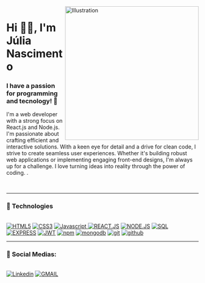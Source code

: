 <img align="right" src="https://github.com/durgeshsamariya/awesome-github-profile-readme-templates/assets/118016226/7cadf423-09bd-4a7d-92f5-a92d39be9c53" alt="Illustration" title="Illustration Storyset" width=350/>
    
<h1 align="left">Hi 👋🏽, I'm Júlia Nascimento</h1>


<h3 align="left">I have a passion for programming and tecnology! 🚀</h3>

<div align="left">
        <p> I'm a web developer with a strong focus on React.js and Node.js. I'm passionate about crafting efficient and interactive solutions. With a keen eye for detail and a drive for clean code, I strive to create seamless user experiences. Whether it's building robust web applications or implementing engaging front-end designs, I'm always up for a challenge. I love turning ideas into reality through the power of coding. .</b></p>
     
</div><br>

---

<div>
  <h3>🧰 Technologies</h3><br>
    <a href="https://"><img src="https://img.shields.io/static/v1?label=&message=HTML5&color=%23E34F26&style=for-the-badge&logo=html5&logoColor=whitesmoke" alt="HTML5"></a>
    <a href="https://"><img src="https://img.shields.io/static/v1?label=&message=CSS3&color=%231572B6&style=for-the-badge&logo=css3&logoColor=whitesmoke" alt="CSS3"></a>
    <a href="https://"><img src="https://img.shields.io/static/v1?label=&message=Javascript&color=%23F7DF1E&style=for-the-badge&logo=javascript&logoColor=grey" alt="Javascript"> </a>
    <a href="https://"><img src="https://img.shields.io/static/v1?label=&message=REACT.JS&color=%2361DAFB&style=for-the-badge&logo=react&logoColor=grey" alt="REACT.JS"></a>
    <a href="https://"><img src="https://img.shields.io/badge/node.js%20-%2343853D.svg?&style=for-the-badge&logo=node.js&logoColor=white" alt="NODE.JS"></a>
   <a href="https://"><img src="https://custom-icon-badges.herokuapp.com/badge/SQL-025E8C.svg?logo=database&logoColor=white" alt="SQL">
  </a> <a href="https://"><img src="https://img.shields.io/badge/Express.js-000000?style=for-the-badge&logo=express&logoColor=white" alt="EXPRESS"></a>
   </a> <a href="https://"><img src="https://img.shields.io/badge/JWT-000000?style=for-the-badge&logo=JSON%20web%20tokens&logoColor=white" alt="JWT"></a>
   </a> <a href="https://"><img src="https://img.shields.io/badge/npm-CB3837?style=for-the-badge&logo=npm&logoColor=white" alt="npm"></a>
   </a> <a href="https://"><img src="https://img.shields.io/badge/MongoDB-%234ea94b.svg?&style=for-the-badge&logo=mongodb&logoColor=white" alt="mongodb"></a>
     </a> <a href="https://"><img src="https://img.shields.io/badge/git-%23F05033.svg?style=for-the-badge&logo=git&logoColor=white" alt="git"></a>
     </a> <a href="https://"><img src="https://img.shields.io/badge/github-%23121011.svg?style=for-the-badge&logo=github&logoColor=white" alt="github"></a>
  

</div>

___

<div>
  <h3>📱 Social Medias:</h3><br>
    <a href="https://www.linkedin.com/in/j%C3%BAlia-nascimento-890a1a223/" target="_blank"><img src="https://img.shields.io/static/v1?label=&message=Linkedin&color=0A66C2&style=for-the-badge&logo=linkedin&logoColor=whitesmoke" alt="Linkedin"></a>
      <a href="https://mail.google.com/mail/u/0/?tab=rm&ogbl#inbox?compose=CllgCJNqtLDzgvRtjdsBvLzbPFwNGhQRzrVDcsrLrPVbwZtJBsHrfpSXkHwqkNFsRhWskWdhwPg" target="_blank"><img src="https://img.shields.io/badge/-gmail-c14438?style=for-the-badge&logo=Gmail&logoColor=white" alt="GMAIL"></a>

 
</div>
